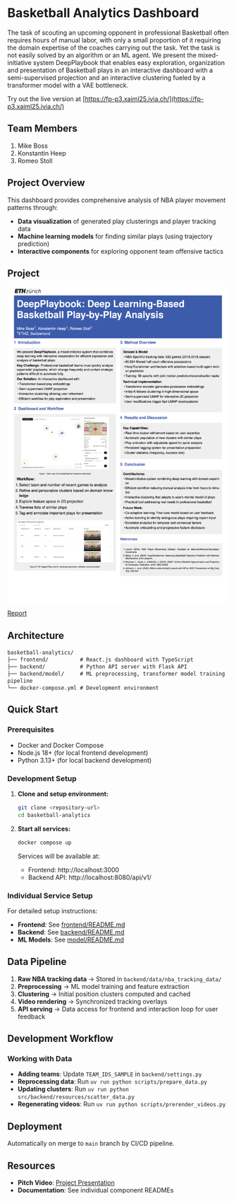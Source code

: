 # Basketball Analytics Dashboard

The task of scouting an upcoming opponent in professional Basketball often requires hours of manual labor, with only a small proportion of it requiring the domain expertise of the coaches carrying out the task. Yet the task is not easily solved by an algorithm or an ML agent. We present the mixed-initiative system DeepPlaybook that enables easy exploration, organization and presentation of Basketball plays in an interactive dashboard with a semi-supervised projection and an interactive clustering fueled by a transformer model with a VAE bottleneck.

Try out the live version at [https://fp-p3.xaiml25.ivia.ch/](https://fp-p3.xaiml25.ivia.ch/)

## Team Members

1. Mike Boss
2. Konstantin Heep
3. Romeo Stoll

## Project Overview

This dashboard provides comprehensive analysis of NBA player movement patterns through:
- **Data visualization** of generated play clusterings and player tracking data
- **Machine learning models** for finding similar plays (using trajectory prediction)
- **Interactive components** for exploring opponent team offensive tactics

## Project

![DeepPlaybook](./assets/XAIML_Scientific_Poster.png)

[Report](./assets/XAIML_report_DeepPlaybook.pdf)

## Architecture

```
basketball-analytics/
├── frontend/          # React.js dashboard with TypeScript
├── backend/           # Python API server with Flask API
├── backend/model/     # ML preprocessing, transformer model training pipeline
└── docker-compose.yml # Development environment
```

## Quick Start

### Prerequisites

- Docker and Docker Compose
- Node.js 18+ (for local frontend development)
- Python 3.13+ (for local backend development)

### Development Setup

1. **Clone and setup environment:**
   ```bash
   git clone <repository-url>
   cd basketball-analytics
   ```

2. **Start all services:**
   ```bash
   docker compose up
   ```
   
   Services will be available at:
   - Frontend: http://localhost:3000
   - Backend API: http://localhost:8080/api/v1/

### Individual Service Setup

For detailed setup instructions:
- **Frontend**: See [frontend/README.md](frontend/README.md)
- **Backend**: See [backend/README.md](backend/README.md)  
- **ML Models**: See [model/README.md](backend/src/backend/model/README.md)

## Data Pipeline

1. **Raw NBA tracking data** → Stored in `backend/data/nba_tracking_data/`
2. **Preprocessing** → ML model training and feature extraction
3. **Clustering** → Initial position clusters computed and cached
4. **Video rendering** → Synchronized tracking overlays
5. **API serving** → Data access for frontend and interaction loop for user feedback

## Development Workflow

### Working with Data

- **Adding teams**: Update `TEAM_IDS_SAMPLE` in `backend/settings.py`
- **Reprocessing data**: Run `uv run python scripts/prepare_data.py`
- **Updating clusters**: Run `uv run python src/backend/resources/scatter_data.py`
- **Regenerating videos**: Run `uv run python scripts/prerender_videos.py`

## Deployment

Automatically on merge to `main` branch by CI/CD pipeline.

## Resources

- **Pitch Video**: [Project Presentation](https://polybox.ethz.ch/index.php/s/bjtuIzQxFkGUOqX)
- **Documentation**: See individual component READMEs

